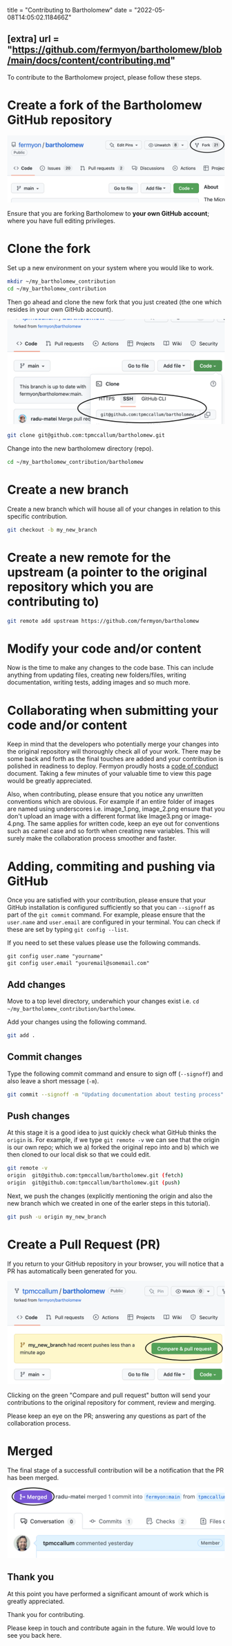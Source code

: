 title = "Contributing to Bartholomew"
date = "2022-05-08T14:05:02.118466Z"

[extra]
url = "https://github.com/fermyon/bartholomew/blob/main/docs/content/contributing.md"
---

To contribute to the Bartholomew project, please follow these steps.

# Create a fork of the Bartholomew GitHub repository

![Fork Bartholomew](../static/image/docs/fork-bartholomew.png)

Ensure that you are forking Bartholomew to **your own GitHub account**; where you have full editing privileges.

# Clone the fork

Set up a new environment on your system where you would like to work.

```bash
mkdir ~/my_bartholomew_contribution
cd ~/my_bartholomew_contribution
```

Then go ahead and clone the new fork that you just created (the one which resides in your own GitHub account).

![Clone Bartholomew](../static/image/docs/clone-bartholomew.png)

```bash
git clone git@github.com:tpmccallum/bartholomew.git
```

Change into the new bartholomew directory (repo).

```bash
cd ~/my_bartholomew_contribution/bartholomew
```

# Create a new branch

Create a new branch which will house all of your changes in relation to this specific contribution.

```bash
git checkout -b my_new_branch
```

# Create a new remote for the upstream (a pointer to the original repository which you are contributing to)

```bash
git remote add upstream https://github.com/fermyon/bartholomew
```

# Modify your code and/or content

Now is the time to make any changes to the code base. This can include anything from updating files, creating new folders/files, writing documentation, writing tests, adding images and so much more. 

# Collaborating when submitting your code and/or content

Keep in mind that the developers who potentially merge your changes into the original repository will thoroughly check all of your work. There may be some back and forth as the final touches are added and your contribution is polished in readiness to deploy. Fermyon proudly hosts a [code of conduct](https://www.fermyon.com/code-of-conduct) document. Taking a few minutes of your valuable time to view this page would be greatly appreciated.

Also, when contributing, please ensure that you notice any unwritten conventions which are obvious. For example if an entire folder of images are named using underscores i.e. image_1.png, image_2.png ensure that you don't upload an image with a different format like Image3.png or image-4.png. The same applies for written code, keep an eye out for conventions such as camel case and so forth when creating new variables. This will surely make the collaboration process smoother and faster.

# Adding, commiting and pushing via GitHub

Once you are satisfied with your contribution, please ensure that your GitHub installation is configured sufficiently so that you can `--signoff` as part of the `git commit` command. For example, please ensure that the `user.name` and `user.email` are configured in your terminal. You can check if these are set by typing `git config --list`.

If you need to set these values please use the following commands.

```
git config user.name "yourname"
git config user.email "youremail@somemail.com"
```

## Add changes

Move to a top level directory, underwhich your changes exist i.e. `cd ~/my_bartholomew_contribution/bartholomew`.

Add your changes using the following command.

```bash
git add .
```

## Commit changes

Type the following commit command and ensure to sign off (`--signoff`) and also leave a short message (`-m`).

```bash
git commit --signoff -m "Updating documentation about testing process"
```

## Push changes

At this stage it is a good idea to just quickly check what GitHub thinks the `origin` is. For example, if we type `git remote -v` we can see that the origin is our own repo; which we a) forked the original repo into and b) which we then cloned to our local disk so that we could edit.

```bash
git remote -v
origin	git@github.com:tpmccallum/bartholomew.git (fetch)
origin	git@github.com:tpmccallum/bartholomew.git (push)
```

Next, we push the changes (explicitly mentioning the origin and also the new branch which we created in one of the earler steps in this tutorial).

```bash
git push -u origin my_new_branch
```

# Create a Pull Request (PR)

If you return to your GitHub repository in your browser, you will notice that a PR has automatically been generated for you.

![PR for Bartholomew](../static/image/docs/pull-request-I.png)

Clicking on the green "Compare and pull request" button will send your contributions to the original repository for comment, review and merging.

Please keep an eye on the PR; answering any questions as part of the collaboration process.

# Merged

The final stage of a successfull contribution will be a notification that the PR has been merged.

![PR merged](../static/image/docs/merged.png)

## Thank you

At this point you have performed a significant amount of work which is greatly appreciated. 

Thank you for contributing.

Please keep in touch and contribute again in the future. We would love to see you back here.







